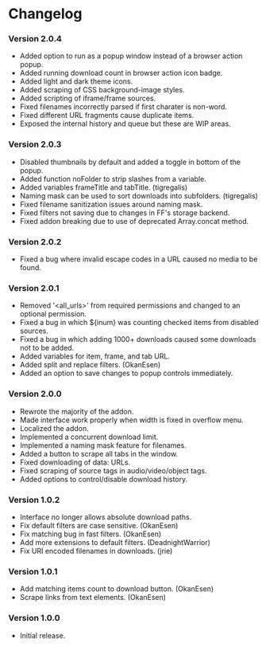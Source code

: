# Changelog

### Version 2.0.4
 - Added option to run as a popup window instead of a browser action popup.
 - Added running download count in browser action icon badge.
 - Added light and dark theme icons.
 - Added scraping of CSS background-image styles.
 - Added scripting of iframe/frame sources.
 - Fixed filenames incorrectly parsed if first charater is non-word.
 - Fixed different URL fragments cause duplicate items.
 - Exposed the internal history and queue but these are WIP areas.

### Version 2.0.3
 - Disabled thumbnails by default and added a toggle in bottom of the popup.
 - Added function noFolder to strip slashes from a variable.
 - Added variables frameTitle and tabTitle. (tigregalis)
 - Naming mask can be used to sort downloads into subfolders. (tigregalis)
 - Fixed filename sanitization issues around naming mask.
 - Fixed filters not saving due to changes in FF's storage backend.
 - Fixed addon breaking due to use of deprecated Array.concat method.

### Version 2.0.2
 - Fixed a bug where invalid escape codes in a URL caused no media to be found.

### Version 2.0.1
 - Removed '<all_urls>' from required permissions and changed to an optional permission.
 - Fixed a bug in which ${inum} was counting checked items from disabled sources.
 - Fixed a bug in which adding 1000+ downloads caused some downloads not to be added.
 - Added variables for item, frame, and tab URL.
 - Added split and replace filters. (OkanEsen)
 - Added an option to save changes to popup controls immediately.

### Version 2.0.0
 - Rewrote the majority of the addon.
 - Made interface work properly when width is fixed in overflow menu.
 - Localized the addon.
 - Implemented a concurrent download limit.
 - Implemented a naming mask feature for filenames.
 - Added a button to scrape all tabs in the window.
 - Fixed downloading of data: URLs.
 - Fixed scraping of source tags in audio/video/object tags.
 - Added options to control/disable download history.

### Version 1.0.2
 - Interface no longer allows absolute download paths.
 - Fix default filters are case sensitive. (OkanEsen)
 - Fix matching bug in fast filters. (OkanEsen)
 - Add more extensions to default filters. (DeadnightWarrior)
 - Fix URI encoded filenames in downloads. (jrie)

### Version 1.0.1
 - Add matching items count to download button. (OkanEsen)
 - Scrape links from text elements. (OkanEsen)

### Version 1.0.0
 - Initial release.

